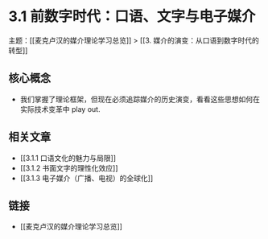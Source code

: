 # 3.1 前数字时代：口语、文字与电子媒介

主题：[[麦克卢汉的媒介理论学习总览]] > [[3. 媒介的演变：从口语到数字时代的转型]]

## 核心概念

- 我们掌握了理论框架，但现在必须追踪媒介的历史演变，看看这些思想如何在实际技术变革中 play out.

## 相关文章

- [[3.1.1 口语文化的魅力与局限]]
- [[3.1.2 书面文字的理性化效应]]
- [[3.1.3 电子媒介（广播、电视）的全球化]]

## 链接

- [[麦克卢汉的媒介理论学习总览]]
